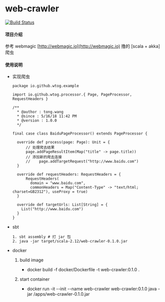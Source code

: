 # web-crawler    
[![Build Status](https://travis-ci.org/wtog/web-crawler.svg?branch=master)](https://travis-ci.org/wtog/web-crawler.svg?branch=master)


#### 项目介绍
参考 webmagic [http://webmagic.io](http://webmagic.io) 撸的 [scala + akka] 爬虫

#### 使用说明

- 实现爬虫
  
      package io.github.wtog.example

      import io.github.wtog.processor.{ Page, PageProcessor, RequestHeaders }

      /**
        * @author : tong.wang
        * @since : 5/16/18 11:42 PM
        * @version : 1.0.0
        */

      final case class BaiduPageProcessor() extends PageProcessor {

        override def process(page: Page): Unit = {
            // 处理爬去结果
            page.addPageResultItem(Map("title" -> page.title))
            // 添加新的爬去连接
            //    page.addTargetRequest("http://www.baidu.com")
        }

        override def requestHeaders: RequestHeaders = {
            RequestHeaders(
              domain = "www.baidu.com",
              commonHeaders = Map("Content-Type" -> "text/html; charset=GB2312"), useProxy = true)
        }

        override def targetUrls: List[String] = {
          List("http://www.baidu.com")
        }
      }


- sbt

	  1. sbt assembly # 打 jar 包
	  2. java -jar target/scala-2.12/web-crawler-0.1.0.jar


- docker

	1. build image
    	- docker build -f docker/Dockerfile -t web-crawler:0.1.0 .

  2. start container
		- docker run -it --init --name web-crawler web-crawler:0.1.0 java -jar /apps/web-crawler-0.1.0.jar

